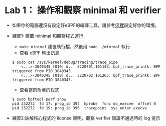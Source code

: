 # Lab 1： 操作和觀察 minimal 和 verifier 

- 如果你的電腦還沒有設定好eBPF的編譯工具，請參考[這裡](https://github.com/easy-ebpf/practice_vm)設定好你的環境。

- 練習1: 建置 minimal 和觀察程式運行

    - `make minimal` 建置執行檔，然後用 `sudo ./minimal` 執行
    - 查看 eBPF 輸出訊息

    ```shell
    $ sudo cat /sys/kernel/debug/tracing/trace_pipe
        <...>-3840345 [010] d... 3220701.101143: bpf_trace_printk: BPF triggered from PID 3840345.
        <...>-3840345 [010] d... 3220702.101265: bpf_trace_printk: BPF triggered from PID 3840345.
    ```

    - 查看當前附著的程式

    ```shell
    $ sudo bpftool perf show
    pid 232272  fd 17: prog_id 394  kprobe  func do_execve  offset 0
    pid 232272  fd 19: prog_id 396  tracepoint  sys_enter_execve
    ```

- 練習2:註解核心程式的 license 聲明，觀察 verifier 驗證不通過時的 log 提示

